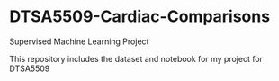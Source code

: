 # DTSA5509-Cardiac-Comparisons
Supervised Machine Learning Project


This repository includes the dataset and notebook for my project for DTSA5509
